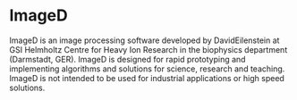 # ImageD
ImageD is an image processing software developed by DavidEilenstein at GSI Helmholtz Centre for Heavy Ion Research in the biophysics department (Darmstadt, GER). 
ImageD is designed for rapid prototyping and implementing algorithms and solutions for science, research and teaching. 
ImageD is not intended to be used for industrial applications or high speed solutions.
